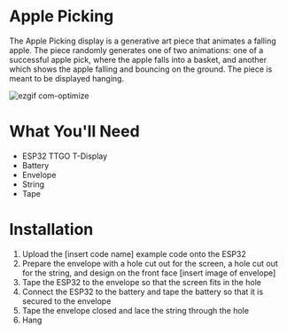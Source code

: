 # Apple Picking
The Apple Picking display is a generative art piece that animates a falling apple. The piece randomly generates one of two animations: one of a successful apple pick, where the apple falls into a basket, and another which shows the apple falling and bouncing on the ground. The piece is meant to be displayed hanging. 

![ezgif com-optimize](https://github.com/user-attachments/assets/2d4fb6af-7487-42d9-9700-4058123eaa4c)

# What You'll Need

- ESP32 TTGO T-Display
- Battery
- Envelope
- String
- Tape

# Installation

1. Upload the [insert code name] example code onto the ESP32
2. Prepare the envelope with a hole cut out for the screen, a hole cut out for the string, and design on the front face
[insert image of envelope]
3. Tape the ESP32 to the envelope so that the screen fits in the hole
4. Connect the ESP32 to the battery and tape the battery so that it is secured to the envelope
5. Tape the envelope closed and lace the string through the hole
6. Hang
